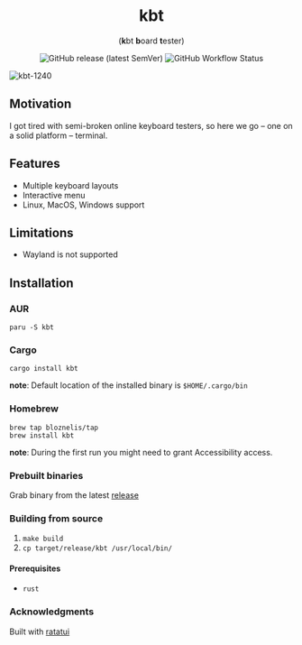 <h1 align=center> kbt </h1>

<p align=center> (<b>k</b>bt <b>b</b>oard <b>t</b>ester) </p>
<p align=center> <img alt="GitHub release (latest SemVer)" src="https://img.shields.io/github/v/release/bloznelis/kbt"> <img alt="GitHub Workflow Status" src="https://img.shields.io/github/actions/workflow/status/bloznelis/kbt/ci.yaml"> </p>

![kbt-1240](https://github.com/bloznelis/kbt/assets/33397865/d9af5ee9-c981-4be7-bcc7-144f3485805a)

## Motivation
I got tired with semi-broken online keyboard testers, so here we go – one on a solid platform – terminal.

## Features
  * Multiple keyboard layouts
  * Interactive menu
  * Linux, MacOS, Windows support

## Limitations
* Wayland is not supported

## Installation
### AUR
`paru -S kbt`

### Cargo
`cargo install kbt`

**note**: Default location of the installed binary is `$HOME/.cargo/bin`

### Homebrew

```
brew tap bloznelis/tap
brew install kbt
```

**note**: During the first run you might need to grant Accessibility access.

### Prebuilt binaries
Grab binary from the latest [release](https://github.com/bloznelis/kbt/releases)

### Building from source
  1. `make build`
  2. `cp target/release/kbt /usr/local/bin/`

#### Prerequisites
  * `rust`

### Acknowledgments
Built with [ratatui](https://github.com/ratatui-org/ratatui)
